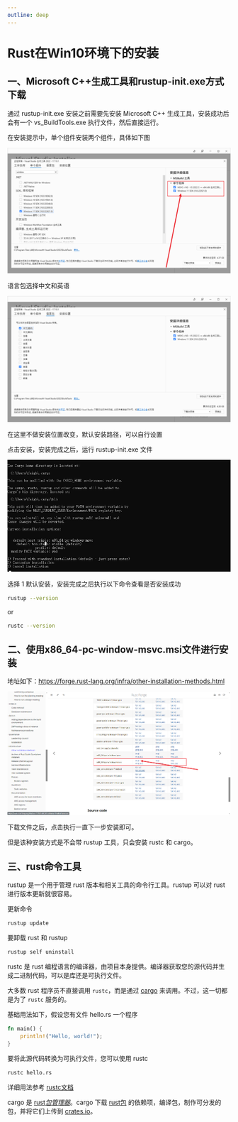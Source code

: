 ```yaml
---
outline: deep
---
```


# Rust在Win10环境下的安装

## 一、Microsoft C++生成工具和rustup-init.exe方式下载

通过 rustup-init.exe 安装之前需要先安装 Microsoft C++ 生成工具，安装成功后会有一个 vs_BuildTools.exe 执行文件，然后直接运行。

在安装提示中，单个组件安装两个组件，具体如下图

![image-20240606224634914](./images/image-20240606224634914.png)

语言包选择中文和英语

![image-20240606224740608](./images/image-20240606224740608.png)

在这里不做安装位置改变，默认安装路径，可以自行设置

点击安装，安装完成之后，运行 rustup-init.exe 文件

![image-20240606225344195](./images/image-20240606225344195.png)

选择 1 默认安装，安装完成之后执行以下命令查看是否安装成功

```bash
rustup --version
```

or

```bash
rustc --version
```

## 二、使用x86_64-pc-window-msvc.msi文件进行安装

地址如下：https://forge.rust-lang.org/infra/other-installation-methods.html

![image-20240606231144616](./images/image-20240606231144616.png)

下载文件之后，点击执行一直下一步安装即可。

但是该种安装方式是不会带 rustup 工具，只会安装 rustc 和 cargo。

## 三、rust命令工具

rustup 是一个用于管理 rust 版本和相关工具的命令行工具。rustup 可以对 rust 进行版本更新就很容易。

更新命令

```bash
rustup update
```

要卸载 rust 和 rustup

```bash
rustup self uninstall
```

rustc 是 rust 编程语言的编译器，由项目本身提供。编译器获取您的源代码并生成二进制代码，可以是库还是可执行文件。

大多数 rust 程序员不直接调用 `rustc`，而是通过 [cargo](https://doc.rust-lang.org/cargo/index.html) 来调用。不过，这一切都是为了 `rustc` 服务的。

基础用法如下，假设您有文件 hello.rs 一个程序

```rust
fn main() {
    println!("Hello, world!");
}
```

要将此源代码转换为可执行文件，您可以使用  rustc

```bash
rustc hello.rs
```

详细用法参考 [rustc文档](https://doc.rust-lang.org/rustc/what-is-rustc.html)

cargo 是 [rust](https://www.rust-lang.org/)[*包管理器*](https://doc.rust-lang.org/cargo/appendix/glossary.html#package-manager)。cargo 下载 [rust包](https://doc.rust-lang.org/cargo/appendix/glossary.html#package) 的依赖项，编译包，制作可分发的包，并将它们上传到 [crates.io](https://crates.io/)。

